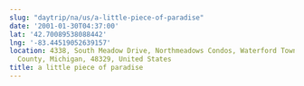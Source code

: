 ```yaml
---
slug: "daytrip/na/us/a-little-piece-of-paradise"
date: '2001-01-30T04:37:00'
lat: '42.70089538088442'
lng: '-83.44519052639157'
location: 4338, South Meadow Drive, Northmeadows Condos, Waterford Township, Oakland
  County, Michigan, 48329, United States
title: a little piece of paradise
---
```




